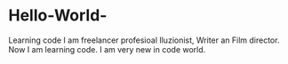 # Hello-World-
Learning code
I am freelancer profesioal Iluzionist, Writer an Film director. Now I am learning code. I am very new in code world.
